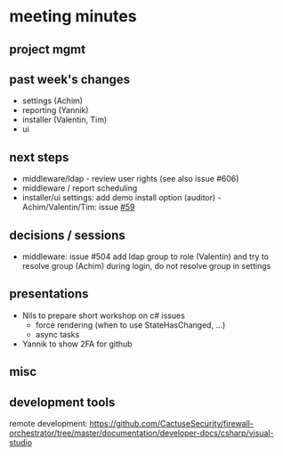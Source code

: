 
# meeting minutes

## project mgmt

## past week's changes
- settings (Achim)
- reporting (Yannik)
- installer (Valentin, Tim)
- ui

## next steps
- middleware/ldap - review user rights (see also issue #606)
- middleware / report scheduling
- installer/ui settings: add demo install option (auditor) - Achim/Valentin/Tim: issue [#59](https://github.com/CactuseSecurity/firewall-orchestrator/issues/59)

## decisions / sessions
- middleware: issue #504 add ldap group to role (Valentin) and try to resolve group (Achim) during login, do not resolve group in settings 

## presentations
- Nils to prepare short workshop on c# issues
  - force rendering (when to use StateHasChanged, ...)
  - async tasks
- Yannik to show 2FA for github
  
## misc

## development tools
remote development: <https://github.com/CactuseSecurity/firewall-orchestrator/tree/master/documentation/developer-docs/csharp/visual-studio>
